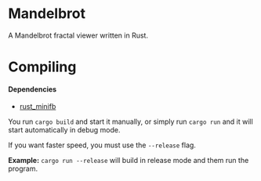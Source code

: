 # Mandelbrot
A Mandelbrot fractal viewer written in Rust.

# Compiling

#### Dependencies
* [rust_minifb](https://github.com/emoon/rust_minifb)

You run `cargo build` and start it manually, or simply run `cargo run` and it will start automatically in debug mode.

If you want faster speed, you must use the `--release` flag.

**Example:** `cargo run --release` will build in release mode and them run the program.
